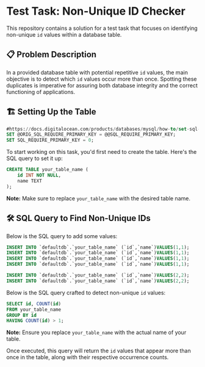 
# Test Task: Non-Unique ID Checker

This repository contains a solution for a test task that focuses on identifying non-unique `id` values within a database table.

## 📋 Problem Description

In a provided database table with potential repetitive `id` values, the main objective is to detect which `id` values occur more than once. Spotting these duplicates is imperative for assuring both database integrity and the correct functioning of applications.

## 🏗️ Setting Up the Table

```sql
#https://docs.digitalocean.com/products/databases/mysql/how-to/set-sql-mode/
SET @ORIG_SQL_REQUIRE_PRIMARY_KEY = @@SQL_REQUIRE_PRIMARY_KEY;
SET SQL_REQUIRE_PRIMARY_KEY = 0;
```

To start working on this task, you'd first need to create the table. Here's the SQL query to set it up:


```sql
CREATE TABLE your_table_name (
    id INT NOT NULL,
    name TEXT
);
```
**Note:** Make sure to replace `your_table_name` with the desired table name.


## 🛠 SQL Query to Find Non-Unique IDs

Below is the SQL query to add some values:

```sql
INSERT INTO `defaultdb`.`your_table_name` (`id`,`name`)VALUES(1,1);
INSERT INTO `defaultdb`.`your_table_name` (`id`,`name`)VALUES(1,1);
INSERT INTO `defaultdb`.`your_table_name` (`id`,`name`)VALUES(1,1);
INSERT INTO `defaultdb`.`your_table_name` (`id`,`name`)VALUES(1,1);

INSERT INTO `defaultdb`.`your_table_name` (`id`,`name`)VALUES(2,2);
INSERT INTO `defaultdb`.`your_table_name` (`id`,`name`)VALUES(2,2);
```


Below is the SQL query crafted to detect non-unique `id` values:

```sql
SELECT id, COUNT(id) 
FROM your_table_name 
GROUP BY id 
HAVING COUNT(id) > 1;
```
**Note:** Ensure you replace `your_table_name` with the actual name of your table.

Once executed, this query will return the `id` values that appear more than once in the table, along with their respective occurrence counts.
